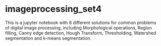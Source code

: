 # imageprocessing_set4
This is a jupyter notebook with 8 different solutions for common problems of digital image processing, including Morphological operations, Region filling, Canny edge detection, Hough Transform, Thresholding, Watershed segmentation and k-means segmentation.
